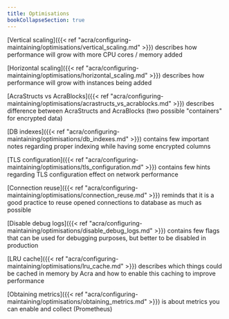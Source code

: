 ```yaml
---
title: Optimisations
bookCollapseSection: true
---
```


[Vertical scaling]({{< ref "acra/configuring-maintaining/optimisations/vertical_scaling.md" >}})
describes how performance will grow with more CPU cores / memory added

[Horizontal scaling]({{< ref "acra/configuring-maintaining/optimisations/horizontal_scaling.md" >}})
describes how performance will grow with instances being added

[AcraStructs vs AcraBlocks]({{< ref "acra/configuring-maintaining/optimisations/acrastructs_vs_acrablocks.md" >}})
describes difference between AcraStructs and AcraBlocks (two possible "containers" for encrypted data)

[DB indexes]({{< ref "acra/configuring-maintaining/optimisations/db_indexes.md" >}})
contains few important notes regarding proper indexing while having some encrypted columns

[TLS configuration]({{< ref "acra/configuring-maintaining/optimisations/tls_configuration.md" >}})
contains few hints regarding TLS configuration effect on network performance

[Connection reuse]({{< ref "acra/configuring-maintaining/optimisations/connection_reuse.md" >}})
reminds that it is a good practice to reuse opened connections to database as much as possible

[Disable debug logs]({{< ref "acra/configuring-maintaining/optimisations/disable_debug_logs.md" >}})
contains few flags that can be used for debugging purposes, but better to be disabled in production

[LRU cache]({{< ref "acra/configuring-maintaining/optimisations/lru_cache.md" >}})
describes which things could be cached in memory by Acra and how to enable this caching to improve performance

[Obtaining metrics]({{< ref "acra/configuring-maintaining/optimisations/obtaining_metrics.md" >}})
is about metrics you can enable and collect (Prometheus)
